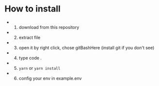 # How to install

- 1. download from this repository
- 2. extract file
- 3. open it by right click, chose gitBashHere (install git if you don't see)
- 4. type code .
- 5. `yarn` or `yarn install`
- 6. config your env in example.env
